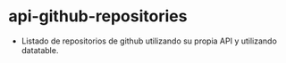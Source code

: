 # api-github-repositories

- Listado de repositorios de github utilizando su propia API y utilizando datatable.
